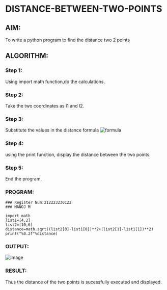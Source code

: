 # DISTANCE-BETWEEN-TWO-POINTS

## AIM:
To write a python program to find the distance two 2 points
## ALGORITHM:
### Step 1: 
Using import math function,do the calculations.

### Step 2: 
Take the two coordinates as l1 and l2.
### Step 3: 
Substitute the values in the distance formula  ![formula](/formula.JPG)
### Step 4: 
using the print function, display the distance between the two points.
### Step 5: 
End the program.
### PROGRAM:
```
### Register Num:212223230122
### MANOJ M

import math
list1=[4,2]
list2=[10,6]
distance=math.sqrt((list2[0]-list1[0])**2+(list2[1]-list1[1])**2)
print("%0.2f"%distance)
```  


### OUTPUT:
![image](https://github.com/Manoj0079940/DISTANCE-BETWEEN-TWO-POINTS/assets/149366208/36865c95-5618-48f8-ae66-d273bca9723e)


### RESULT:
Thus the distance of the two points is sucessfully executed and displayed.
